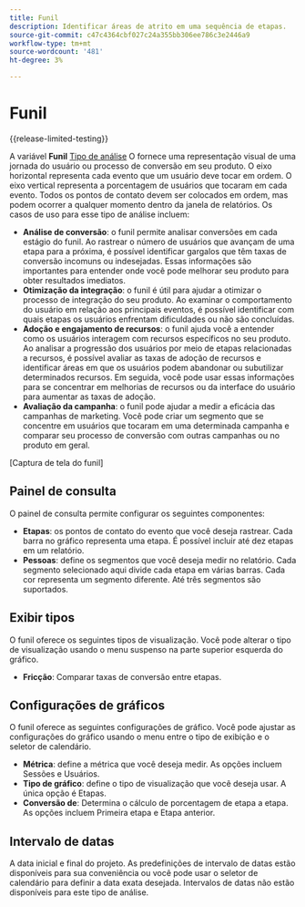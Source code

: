```yaml
---
title: Funil
description: Identificar áreas de atrito em uma sequência de etapas.
source-git-commit: c47c4364cbf027c24a355bb306ee786c3e2446a9
workflow-type: tm+mt
source-wordcount: '481'
ht-degree: 3%

---
```


# Funil

{{release-limited-testing}}

A variável **Funil** [Tipo de análise](overview.md) O fornece uma representação visual de uma jornada do usuário ou processo de conversão em seu produto. O eixo horizontal representa cada evento que um usuário deve tocar em ordem. O eixo vertical representa a porcentagem de usuários que tocaram em cada evento. Todos os pontos de contato devem ser colocados em ordem, mas podem ocorrer a qualquer momento dentro da janela de relatórios. Os casos de uso para esse tipo de análise incluem:

* **Análise de conversão**: o funil permite analisar conversões em cada estágio do funil. Ao rastrear o número de usuários que avançam de uma etapa para a próxima, é possível identificar gargalos que têm taxas de conversão incomuns ou indesejadas. Essas informações são importantes para entender onde você pode melhorar seu produto para obter resultados imediatos.
* **Otimização da integração**: o funil é útil para ajudar a otimizar o processo de integração do seu produto. Ao examinar o comportamento do usuário em relação aos principais eventos, é possível identificar com quais etapas os usuários enfrentam dificuldades ou não são concluídas.
* **Adoção e engajamento de recursos**: o funil ajuda você a entender como os usuários interagem com recursos específicos no seu produto. Ao analisar a progressão dos usuários por meio de etapas relacionadas a recursos, é possível avaliar as taxas de adoção de recursos e identificar áreas em que os usuários podem abandonar ou subutilizar determinados recursos. Em seguida, você pode usar essas informações para se concentrar em melhorias de recursos ou da interface do usuário para aumentar as taxas de adoção.
* **Avaliação da campanha**: o funil pode ajudar a medir a eficácia das campanhas de marketing. Você pode criar um segmento que se concentre em usuários que tocaram em uma determinada campanha e comparar seu processo de conversão com outras campanhas ou no produto em geral.

[Captura de tela do funil]

## Painel de consulta

O painel de consulta permite configurar os seguintes componentes:

* **Etapas**: os pontos de contato do evento que você deseja rastrear. Cada barra no gráfico representa uma etapa. É possível incluir até dez etapas em um relatório.
* **Pessoas**: define os segmentos que você deseja medir no relatório. Cada segmento selecionado aqui divide cada etapa em várias barras. Cada cor representa um segmento diferente. Até três segmentos são suportados.

## Exibir tipos

O funil oferece os seguintes tipos de visualização. Você pode alterar o tipo de visualização usando o menu suspenso na parte superior esquerda do gráfico.

* **Fricção**: Comparar taxas de conversão entre etapas.

## Configurações de gráficos

O funil oferece as seguintes configurações de gráfico. Você pode ajustar as configurações do gráfico usando o menu entre o tipo de exibição e o seletor de calendário.

* **Métrica**: define a métrica que você deseja medir. As opções incluem Sessões e Usuários.
* **Tipo de gráfico**: define o tipo de visualização que você deseja usar. A única opção é Etapas.
* **Conversão de**: Determina o cálculo de porcentagem de etapa a etapa. As opções incluem Primeira etapa e Etapa anterior.

## Intervalo de datas

A data inicial e final do projeto. As predefinições de intervalo de datas estão disponíveis para sua conveniência ou você pode usar o seletor de calendário para definir a data exata desejada. Intervalos de datas não estão disponíveis para este tipo de análise.
